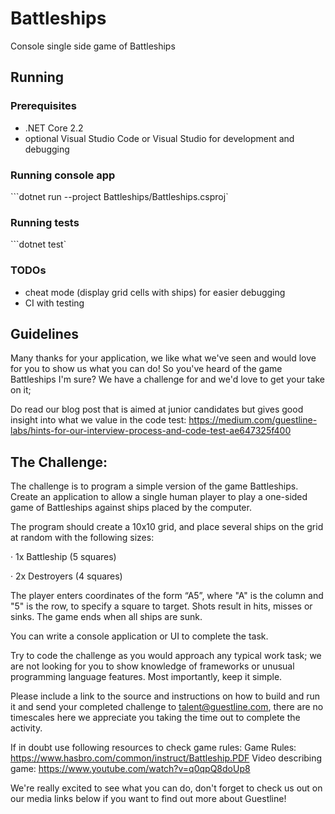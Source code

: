 # Battleships

Console single side game of Battleships


## Running

### Prerequisites
 - .NET Core 2.2
 - optional Visual Studio Code or Visual Studio for development and debugging

### Running console app
```dotnet run --project Battleships/Battleships.csproj`

### Running tests
```dotnet test`

### TODOs
- cheat mode (display grid cells with ships) for easier debugging
- CI with testing


## Guidelines

Many thanks for your application, we like what we've seen and would love for you to show us what you can do! So you've heard of the game Battleships I'm sure? We have a challenge for and we'd love to get your take on it;

Do read our blog post that is aimed at junior candidates but gives good insight into what we value in the code test: https://medium.com/guestline-labs/hints-for-our-interview-process-and-code-test-ae647325f400

## The Challenge: 

The challenge is to program a simple version of the game Battleships. Create an application to allow a single human player to play a one-sided game of Battleships against ships placed by the computer.

The program should create a 10x10 grid, and place several ships on the grid at random with the following sizes:

· 1x Battleship (5 squares)

· 2x Destroyers (4 squares)

The player enters coordinates of the form “A5”, where "A" is the column and "5" is the row, to specify a square to target. Shots result in hits, misses or sinks. The game ends when all ships are sunk.

You can write a console application or UI to complete the task.

Try to code the challenge as you would approach any typical work task; we are not looking for you to show knowledge of frameworks or unusual programming language features. Most importantly, keep it simple.

Please include a link to the source and instructions on how to build and run it and send your completed challenge to talent@guestline.com, there are no timescales here we appreciate you taking the time out to complete the activity.

If in doubt use following resources to check game rules:
Game Rules: https://www.hasbro.com/common/instruct/Battleship.PDF
Video describing game: https://www.youtube.com/watch?v=q0qpQ8doUp8

We're really excited to see what you can do, don't forget to check us out on our media links below if you want to find out more about Guestline!